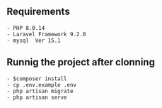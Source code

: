 
## Requirements 
```
- PHP 8.0.14
- Laravel Framework 9.2.0
- mysql  Ver 15.1
```

## Runnig the project after clonning

```
- $composer install
- cp .env.example .env
- php artisan migrate
- php artisan serve
```